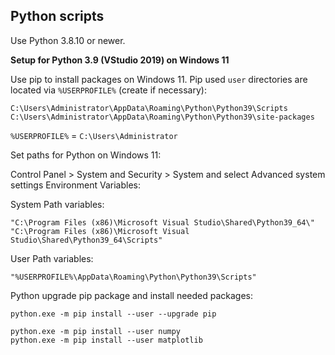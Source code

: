 ## Python scripts

Use Python 3.8.10 or newer.

**Setup for Python 3.9 (VStudio 2019) on Windows 11**

Use pip to install packages on Windows 11.
Pip used `user` directories are located via `%USERPROFILE%` (create if necessary):

```
C:\Users\Administrator\AppData\Roaming\Python\Python39\Scripts
C:\Users\Administrator\AppData\Roaming\Python\Python39\site-packages
```

`%USERPROFILE%` = `C:\Users\Administrator`

Set paths for Python on Windows 11:

Control Panel > System and Security > System and select Advanced system settings
Environment Variables:

System Path variables:

```
"C:\Program Files (x86)\Microsoft Visual Studio\Shared\Python39_64\"
"C:\Program Files (x86)\Microsoft Visual Studio\Shared\Python39_64\Scripts"
```

User Path variables:

```
"%USERPROFILE%\AppData\Roaming\Python\Python39\Scripts"
```

Python upgrade pip package and install needed packages:

```
python.exe -m pip install --user --upgrade pip

python.exe -m pip install --user numpy
python.exe -m pip install --user matplotlib
```
